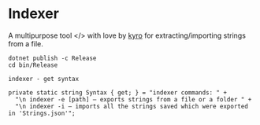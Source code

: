 # Indexer

A multipurpose tool </> with love by [kyro](https://github.com/kyro95/) for extracting/importing strings from a file.

```
dotnet publish -c Release
cd bin/Release

indexer - get syntax

private static string Syntax { get; } = "indexer commands: " +
  "\n indexer -e [path] — exports strings from a file or a folder " +
  "\n indexer -i — imports all the strings saved which were exported in 'Strings.json'";
```
